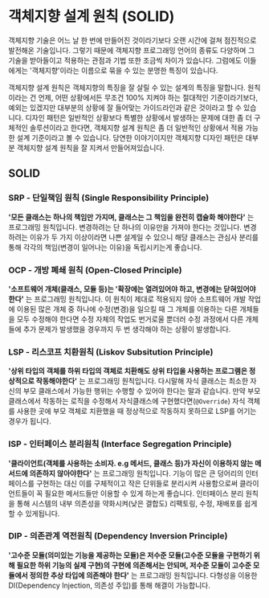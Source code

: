 # 객체지향 설계 원칙 (SOLID)
객체지향 기술은 어느 날 한 번에 만들어진 것이라기보다 오랜 시간에 걸쳐 점진적으로 발전해온 기술입니다. 그렇기 때문에 객체지향 프로그래밍 언어의 종류도 다양하며 그 기술을 받아들이고 적용하는 관점과 기법 또한 조금씩 차이가 있습니다. 그럼에도 이들에게는 '객체지향'이라는 이름으로 묶을 수 있는 분명한 특징이 있습니다.

객체지향 설계 원칙은 객체지향의 특징을 잘 살릴 수 있는 설계의 특징을 말합니다. 원칙이라는 건 언제, 어떤 상황에서든 무조건 100% 지켜야 하는 절대적인 기준이라기보다, 예외는 있겠지만 대부분의 상황에 잘 들어맞는 가이드라인과 같은 것이라고 할 수 있습니다. 디자인 패턴은 일반적인 상황보다 특별한 상황에서 발생하는 문제에 대한 좀 더 구체적인 솔루션이라고 한다면, 객체지향 설계 원칙은 좀 더 일반적인 상황에서 적용 가능한 설계 기준이라고 볼 수 있습니다. 당연한 이야기이지만 객체지향 디자인 패턴은 대부분 객체지향 설계 원칙을 잘 지켜서 만들어져있습니다.

## SOLID
### SRP - 단일책임 원칙 (Single Responsibility Principle)
__'모든 클래스는 하나의 책임만 가지며, 클래스는 그 책임을 완전히 캡슐화 해야한다'__ 는 프로그래밍 원칙입니다.  변경하려는 단 하나의 이유만을 가져야 한다는 것입니다. 변경하려는 이유가 두 가지 이상이라면 나쁜 설계일 수 있으니 해당 클래스는 관심사 분리를 통해 각각의 책임(변경이 일어나는 이유)을 독립시키는게 좋습니다.

### OCP - 개방 폐쇄 원칙 (Open-Closed Principle)
__'소프트웨어 개체(클래스, 모듈 등)는 '확장에는 열려있어야 하고, 변경에는 닫혀있어야한다'__ 는 프로그래밍 원칙입니다. 이 원칙이 제대로 적용되지 않아 소프트웨어 개발 작업에 이용된 많은 개체 중 하나에 수정(변경)을 일으킬 때 그 개체를 이용하는 다른 개체들을 모두 수정해야 한다면 수정 자체의 작업도 번거로울 뿐더러 수정 과정에서 다른 개체들에 추가 문제가 발생했을 경우까지 두 번 생각해야 하는 상황이 발생합니다.

### LSP - 리스코프 치환원칙 (Liskov Subsitution Principle)
__'상위 타입의 객체를 하위 타입의 객체로 치환해도 상위 타입을 사용하는 프로그램은 정상적으로 작동해야한다'__ 는 프로그래밍 원칙입니다. 다시말해 자식 클래스는 최소한 자신의 부모 클래스에서 가능한 행위는 수행할 수 있어야 한다는 말과 같습니다. 만약 부모클래스에서 작동하는 로직을 수정해서 자식클래스에 구현했다면(`@Override`) 자식 객체를 사용한 곳에 부모 객체로 치환했을 때 정상적으로 작동하지 못하므로 LSP를 어기는 경우가 됩니다.

### ISP - 인터페이스 분리원칙 (Interface Segregation Principle)
__'클라이언트(객체를 사용하는 소비자. e.g 메서드, 클래스 등)가 자신이 이용하지 않는 메서드에 의존하지 않아야한다'__ 는 프로그래밍 원칙입니다. 기능이 많은 큰 덩어리의 인터페이스를 구현하는 대신 이를 구체적이고 작은 단위들로 분리시켜 사용함으로써 클라이언트들이 꼭 필요한 메서드들만 이용할 수 있게 하는게 좋습니다. 인터페이스 분리 원칙을 통해 시스템의 내부 의존성을 약화시켜(낮은 결합도) 리팩토링, 수정, 재배포를 쉽게 할 수 있게됩니다.

### DIP - 의존관계 역전원칙 (Dependency Inversion Principle)
__'고수준 모듈(의미있는 기능을 제공하는 모듈)은 저수준 모듈(고수준 모듈을 구현하기 위해 필요한 하위 기능의 실제 구현)의 구현에 의존해서는 안되며, 저수준 모듈이 고수준 모듈에서 정의한 추상 타입에 의존해야 한다'__ 는 프로그래밍 원칙입니다. 다형성을 이용한 DI(Dependency Injection, 의존성 주입)를 통해 해결이 가능합니다.